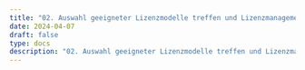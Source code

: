 ```yaml
---
title: "02. Auswahl geeigneter Lizenzmodelle treffen und Lizenzmanagement durchführen"
date: 2024-04-07
draft: false
type: docs
description: "02. Auswahl geeigneter Lizenzmodelle treffen und Lizenzmanagement durchführen description"
---
```


